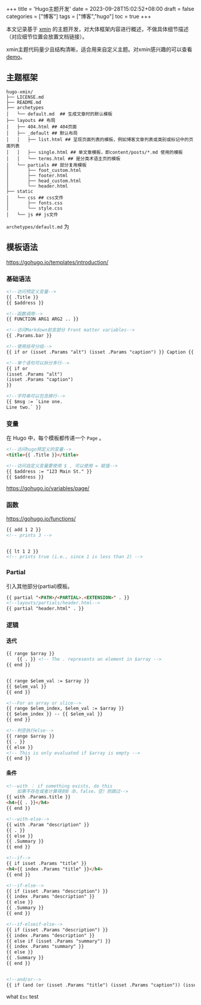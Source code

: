 +++
title = 'Hugo主题开发'
date = 2023-09-28T15:02:52+08:00
draft = false
categories = ["博客"]
tags = ["博客","hugo"]
toc = true
+++

本文记录基于 [xmin](https://github.com/yihui/hugo-xmin) 的主题开发，对大体框架内容进行概述，不做具体细节描述（对应细节位置会放置文档链接）。

xmin主题代码量少且结构清晰，适合用来自定义主题。对xmin感兴趣的可以查看[demo](https://xmin.yihui.org)。

## 主题框架

```text
hugo-xmin/
├── LICENSE.md
├── README.md
├── archetypes
│   └── default.md  ## 生成文章时的默认模板
├── layouts ## 布局
│   ├── 404.html ## 404页面
│   ├── _default ## 默认布局
│   │   ├── list.html ## 呈现页面列表的模板，例如博客文章列表或类别或标记中的页面列表
│   │   ├── single.html ## 单文章模板，即content/posts/*.md 使用的模板
│   │   └── terms.html ## 是分类术语主页的模板
│   └── partials ## 部分复用模板
│       ├── foot_custom.html
│       ├── footer.html
│       ├── head_custom.html
│       └── header.html
├── static
│   └── css ## css文件
│       ├── fonts.css
│       └── style.css
│   └── js ## js文件
```

`archetypes/default.md` 为

## 模板语法

https://gohugo.io/templates/introduction/

### 基础语法

```html
<!--访问预定义变量-->
{{ .Title }}
{{ $address }}

<!--函数调用-->
{{ FUNCTION ARG1 ARG2 .. }}

<!--访问Markdown前言部分 Front matter variables-->
{{ .Params.bar }}

<!--使用括号分组-->
{{ if or (isset .Params "alt") (isset .Params "caption") }} Caption {{ end }}

<!--单个语句可以拆分多行-->
{{ if or
(isset .Params "alt")
(isset .Params "caption")
}}

<!--字符串可以包含换行-->
{{ $msg := `Line one.
Line two.` }}
```

### 变量

在 Hugo 中，每个模板都传递一个 `Page` 。

```html
<!--访问hugo预定义的变量-->
<title>{{ .Title }}</title>

<!--访问自定义变量要使用 $ , 可以使用 = 赋值-->
{{ $address := "123 Main St." }}
{{ $address }}
```

https://gohugo.io/variables/page/

### 函数

https://gohugo.io/functions/

```html
{{ add 1 2 }}
<!-- prints 3 -->


{{ lt 1 2 }}
<!-- prints true (i.e., since 1 is less than 2) -->
```

### Partial

引入其他部分(partial)模板。

```html
{{ partial "<PATH>/<PARTIAL>.<EXTENSION>" . }} 
<!--layouts/partials/header.html-->
{{ partial "header.html" . }}
```

### 逻辑

#### 迭代

```html
{{ range $array }}
    {{ . }} <!-- The . represents an element in $array -->
{{ end }}


{{ range $elem_val := $array }}
{{ $elem_val }}
{{ end }}

<!--For an array or slice-->
{{ range $elem_index, $elem_val := $array }}
{{ $elem_index }} -- {{ $elem_val }}
{{ end }}

<!--判空执行else-->
{{ range $array }}
{{ . }}
{{ else }}
<!-- This is only evaluated if $array is empty -->
{{ end }}
```

#### 条件

```html
<!--with ： if something exists, do this 
    如果不存在或者计算得到0（0，false，空）则跳过-->
{{ with .Params.title }}
<h4>{{ . }}</h4>
{{ end }}

<!--with-else-->
{{ with .Param "description" }}
{{ . }}
{{ else }}
{{ .Summary }}
{{ end }}

<!--if-->
{{ if isset .Params "title" }}
<h4>{{ index .Params "title" }}</h4>
{{ end }}

<!--if-else-->
{{ if (isset .Params "description") }}
{{ index .Params "description" }}
{{ else }}
{{ .Summary }}
{{ end }}

<!--if-elseif-else-->
{{ if (isset .Params "description") }}
{{ index .Params "description" }}
{{ else if (isset .Params "summary") }}
{{ index .Params "summary" }}
{{ else }}
{{ .Summary }}
{{ end }}


<!--and/or-->
{{ if (and (or (isset .Params "title") (isset .Params "caption")) (isset .Params "attr")) }}
```

what `Esc` test